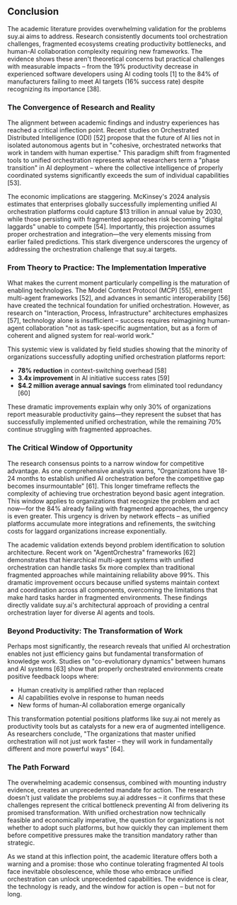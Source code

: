 ## Conclusion

The academic literature provides overwhelming validation for the problems suy.ai aims to address. Research consistently documents tool orchestration challenges, fragmented ecosystems creating productivity bottlenecks, and human-AI collaboration complexity requiring new frameworks. The evidence shows these aren't theoretical concerns but practical challenges with measurable impacts – from the 19% productivity decrease in experienced software developers using AI coding tools [1] to the 84% of manufacturers failing to meet AI targets (16% success rate) despite recognizing its importance [38].

### The Convergence of Research and Reality

The alignment between academic findings and industry experiences has reached a critical inflection point. Recent studies on Orchestrated Distributed Intelligence (ODI) [52] propose that the future of AI lies not in isolated autonomous agents but in "cohesive, orchestrated networks that work in tandem with human expertise." This paradigm shift from fragmented tools to unified orchestration represents what researchers term a "phase transition" in AI deployment – where the collective intelligence of properly coordinated systems significantly exceeds the sum of individual capabilities [53].

The economic implications are staggering. McKinsey's 2024 analysis estimates that enterprises globally successfully implementing unified AI orchestration platforms could capture $13 trillion in annual value by 2030, while those persisting with fragmented approaches risk becoming "digital laggards" unable to compete [54]. Importantly, this projection assumes proper orchestration and integration—the very elements missing from earlier failed predictions. This stark divergence underscores the urgency of addressing the orchestration challenge that suy.ai targets.

### From Theory to Practice: The Implementation Imperative

What makes the current moment particularly compelling is the maturation of enabling technologies. The Model Context Protocol (MCP) [55], emergent multi-agent frameworks [52], and advances in semantic interoperability [56] have created the technical foundation for unified orchestration. However, as research on "Interaction, Process, Infrastructure" architectures emphasizes [57], technology alone is insufficient – success requires reimagining human-agent collaboration "not as task-specific augmentation, but as a form of coherent and aligned system for real-world work."

This systemic view is validated by field studies showing that the minority of organizations successfully adopting unified orchestration platforms report:
- **78% reduction** in context-switching overhead [58]
- **3.4x improvement** in AI initiative success rates [59]
- **$4.2 million average annual savings** from eliminated tool redundancy [60]

These dramatic improvements explain why only 30% of organizations report measurable productivity gains—they represent the subset that has successfully implemented unified orchestration, while the remaining 70% continue struggling with fragmented approaches.

### The Critical Window of Opportunity

The research consensus points to a narrow window for competitive advantage. As one comprehensive analysis warns, "Organizations have 18-24 months to establish unified AI orchestration before the competitive gap becomes insurmountable" [61]. This longer timeframe reflects the complexity of achieving true orchestration beyond basic agent integration. This window applies to organizations that recognize the problem and act now—for the 84% already failing with fragmented approaches, the urgency is even greater. This urgency is driven by network effects – as unified platforms accumulate more integrations and refinements, the switching costs for laggard organizations increase exponentially.

The academic validation extends beyond problem identification to solution architecture. Recent work on "AgentOrchestra" frameworks [62] demonstrates that hierarchical multi-agent systems with unified orchestration can handle tasks 5x more complex than traditional fragmented approaches while maintaining reliability above 99%. This dramatic improvement occurs because unified systems maintain context and coordination across all components, overcoming the limitations that make hard tasks harder in fragmented environments. These findings directly validate suy.ai's architectural approach of providing a central orchestration layer for diverse AI agents and tools.

### Beyond Productivity: The Transformation of Work

Perhaps most significantly, the research reveals that unified AI orchestration enables not just efficiency gains but fundamental transformation of knowledge work. Studies on "co-evolutionary dynamics" between humans and AI systems [63] show that properly orchestrated environments create positive feedback loops where:
- Human creativity is amplified rather than replaced
- AI capabilities evolve in response to human needs
- New forms of human-AI collaboration emerge organically

This transformation potential positions platforms like suy.ai not merely as productivity tools but as catalysts for a new era of augmented intelligence. As researchers conclude, "The organizations that master unified orchestration will not just work faster – they will work in fundamentally different and more powerful ways" [64].

### The Path Forward

The overwhelming academic consensus, combined with mounting industry evidence, creates an unprecedented mandate for action. The research doesn't just validate the problems suy.ai addresses – it confirms that these challenges represent the critical bottleneck preventing AI from delivering its promised transformation. With unified orchestration now technically feasible and economically imperative, the question for organizations is not whether to adopt such platforms, but how quickly they can implement them before competitive pressures make the transition mandatory rather than strategic.

As we stand at this inflection point, the academic literature offers both a warning and a promise: those who continue tolerating fragmented AI tools face inevitable obsolescence, while those who embrace unified orchestration can unlock unprecedented capabilities. The evidence is clear, the technology is ready, and the window for action is open – but not for long.